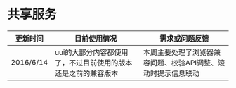# 共享服务

| 更新时间 | 目前使用情况 | 需求或问题反馈 |
| --- | --- | --- |
| 2016/6/14  | uui的大部分内容都使用了，不过目前使用的版本还是之前的兼容版本 | 本周主要处理了浏览器兼容问题、校验API调整、滚动时提示信息联动 |
